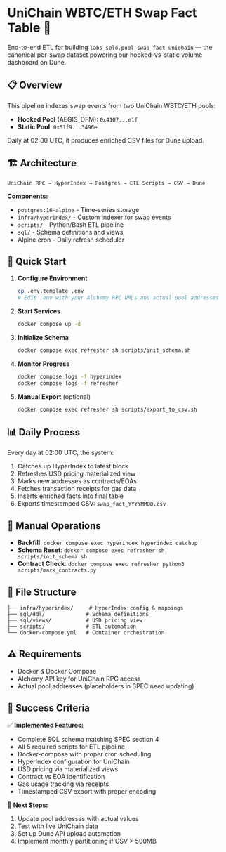 # UniChain WBTC/ETH Swap Fact Table 🚀

End-to-end ETL for building `labs_solo.pool_swap_fact_unichain`
— the canonical per-swap dataset powering our hooked-vs-static
volume dashboard on Dune.

## 📋 Overview

This pipeline indexes swap events from two UniChain WBTC/ETH pools:
- **Hooked Pool** (AEGIS_DFM): `0x4107...e1f` 
- **Static Pool**: `0x51f9...3496e`

Daily at 02:00 UTC, it produces enriched CSV files for Dune upload.

## 🏗️ Architecture

```
UniChain RPC → HyperIndex → Postgres → ETL Scripts → CSV → Dune
```

**Components:**
- `postgres:16-alpine` - Time-series storage
- `infra/hyperindex/` - Custom indexer for swap events  
- `scripts/` - Python/Bash ETL pipeline
- `sql/` - Schema definitions and views
- Alpine cron - Daily refresh scheduler

## 🚀 Quick Start

1. **Configure Environment**
   ```bash
   cp .env.template .env
   # Edit .env with your Alchemy RPC URLs and actual pool addresses
   ```

2. **Start Services**
   ```bash
   docker compose up -d
   ```

3. **Initialize Schema**
   ```bash
   docker compose exec refresher sh scripts/init_schema.sh
   ```

4. **Monitor Progress**
   ```bash
   docker compose logs -f hyperindex
   docker compose logs -f refresher
   ```

5. **Manual Export** (optional)
   ```bash
   docker compose exec refresher sh scripts/export_to_csv.sh
   ```

## 📊 Daily Process

Every day at 02:00 UTC, the system:
1. Catches up HyperIndex to latest block
2. Refreshes USD pricing materialized view
3. Marks new addresses as contracts/EOAs
4. Fetches transaction receipts for gas data
5. Inserts enriched facts into final table
6. Exports timestamped CSV: `swap_fact_YYYYMMDD.csv`

## 🔧 Manual Operations

- **Backfill**: `docker compose exec hyperindex hyperindex catchup`
- **Schema Reset**: `docker compose exec refresher sh scripts/init_schema.sh`
- **Contract Check**: `docker compose exec refresher python3 scripts/mark_contracts.py`

## 📁 File Structure

```
├── infra/hyperindex/     # HyperIndex config & mappings
├── sql/ddl/             # Schema definitions
├── sql/views/           # USD pricing view  
├── scripts/             # ETL automation
└── docker-compose.yml   # Container orchestration
```

## ⚠️ Requirements

- Docker & Docker Compose
- Alchemy API key for UniChain RPC access
- Actual pool addresses (placeholders in SPEC need updating)

## 🎯 Success Criteria

✅ **Implemented Features:**
- Complete SQL schema matching SPEC section 4
- All 5 required scripts for ETL pipeline
- Docker-compose with proper cron scheduling
- HyperIndex configuration for UniChain
- USD pricing via materialized views
- Contract vs EOA identification
- Gas usage tracking via receipts
- Timestamped CSV export with proper encoding

🔄 **Next Steps:**
1. Update pool addresses with actual values
2. Test with live UniChain data
3. Set up Dune API upload automation
4. Implement monthly partitioning if CSV > 500MB
